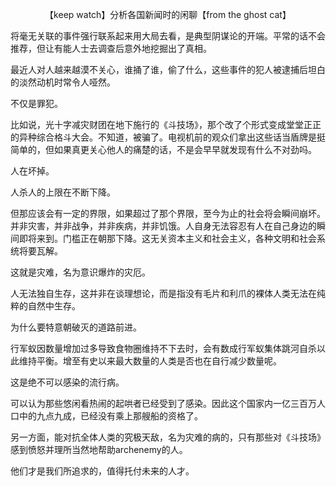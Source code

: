 <p align="center">【keep watch】分析各国新闻时的闲聊【from the ghost cat】</p>

将毫无关联的事件强行联系起来用大局去看，是典型阴谋论的开端。平常的话不会推荐，但让有能人士去调查后意外地挖掘出了真相。

最近人对人越来越漠不关心，谁捅了谁，偷了什么，这些事件的犯人被逮捕后坦白的淡然动机时常令人哑然。

不仅是罪犯。

比如说，光十字减灾财团在地下施行的《斗技场》，那个改了个形式变成堂堂正正的异种综合格斗大会。不知道，被骗了。电视机前的观众们拿出这些话当盾牌是挺简单的，但如果真更关心他人的痛楚的话，不是会早早就发现有什么不对劲吗。

人在坏掉。

人杀人的上限在不断下降。

但那应该会有一定的界限，如果超过了那个界限，至今为止的社会将会瞬间崩坏。并非灾害，并非战争，并非疾病，并非饥饿。人自身无法容忍有人在自己身边的瞬间即将来到。门槛正在朝那下降。这无关资本主义和社会主义，各种文明和社会系统将要瓦解。

这就是灾难，名为意识爆炸的灾厄。

人无法独自生存，这并非在谈理想论，而是指没有毛片和利爪的裸体人类无法在纯粹的自然中生存。

为什么要特意朝破灭的道路前进。

行军蚁因数量增加过多导致食物圈维持不下去时，会有数成行军蚁集体跳河自杀以此维持平衡。增至有史以来最大数量的人类是否也在自行减少数量呢。

这是绝不可以感染的流行病。

可以认为那些悠闲看热闹的起哄者已经受到了感染。因此这个国家内一亿三百万人口中的九点九成，已经没有乘上那艘船的资格了。

另一方面，能对抗全体人类的究极天敌，名为灾难的病的，只有那些对《斗技场》感到愤怒并理所当然地帮助archenemy的人。

他们才是我们所追求的，值得托付未来的人才。

